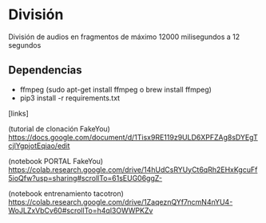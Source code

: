 # División

División de audios en fragmentos de máximo 12000 milisegundos a 12 segundos

## Dependencias
* ffmpeg (sudo apt-get install ffmpeg o brew install ffmpeg)
* pip3 install -r requirements.txt


[links]

(tutorial de clonación FakeYou)
https://docs.google.com/document/d/1Tisx9RE119z9ULD6XPFZAg8sDYEgTcjlYgpjotEqiao/edit

(notebook PORTAL FakeYou)
https://colab.research.google.com/drive/14hUdCsRYUyCt6qRh2EHxKgcuFf5ioQfw?usp=sharing#scrollTo=61sEUG06ggZ-

(notebook entrenamiento tacotron)
https://colab.research.google.com/drive/1ZaqeznQYf7ncmN4nYU4-WoJLZxVbCv60#scrollTo=h4ql3OWWPKZv
